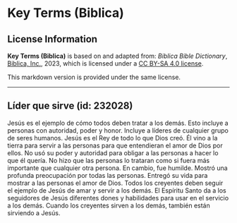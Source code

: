 # Key Terms (Biblica)

## License Information

**Key Terms (Biblica)** is based on and adapted from: _Biblica Bible Dictionary_, [Biblica, Inc.](https://www.biblica.com/), 2023, which is licensed under a [CC BY-SA 4.0 license](https://creativecommons.org/licenses/by-sa/4.0/legalcode.en).

This markdown version is provided under the same license.



--------------------------------

## Líder que sirve (id: 232028)

Jesús es el ejemplo de cómo todos deben tratar a los demás. Esto incluye a personas con autoridad, poder y honor. Incluye a líderes de cualquier grupo de seres humanos. Jesús es el Rey de todo lo que Dios creó. Él vino a la tierra para servir a las personas para que entendieran el amor de Dios por ellos. No usó su poder y autoridad para obligar a las personas a hacer lo que él quería. No hizo que las personas lo trataran como si fuera más importante que cualquier otra persona. En cambio, fue humilde. Mostró una profunda preocupación por todas las personas. Entregó su vida para mostrar a las personas el amor de Dios. Todos los creyentes deben seguir el ejemplo de Jesús de amar y servir a los demás. El Espíritu Santo da a los seguidores de Jesús diferentes dones y habilidades para usar en el servicio a los demás. Cuando los creyentes sirven a los demás, también están sirviendo a Jesús.


